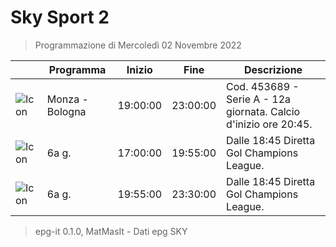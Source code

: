 # Sky Sport 2
> Programmazione di Mercoledì 02 Novembre 2022

||Programma|Inizio|Fine|Descrizione|
|---|---|---|---|---|
|![Icon](https://guidatv.sky.it/uuid/21b557b9-7f58-48e3-9555-d9d7a8d12640/cover?md5ChecksumParam=9593f022d58fa36bfdba145c1a55e3e9)|Monza - Bologna|19:00:00|23:00:00|Cod. 453689 - Serie A - 12a giornata. Calcio d&#039;inizio ore 20:45.
|![Icon](https://guidatv.sky.it/uuid/bcde49fa-6a76-47d0-8128-717c769cb6ba/cover?md5ChecksumParam=832ed338f95d3a19669aa8171cf83b31)|6a g.|17:00:00|19:55:00|Dalle 18:45 Diretta Gol Champions League.
|![Icon](https://guidatv.sky.it/uuid/bcde49fa-6a76-47d0-8128-717c769cb6ba/cover?md5ChecksumParam=832ed338f95d3a19669aa8171cf83b31)|6a g.|19:55:00|23:30:00|Dalle 18:45 Diretta Gol Champions League.



 > epg-it 0.1.0, MatMasIt - Dati epg SKY